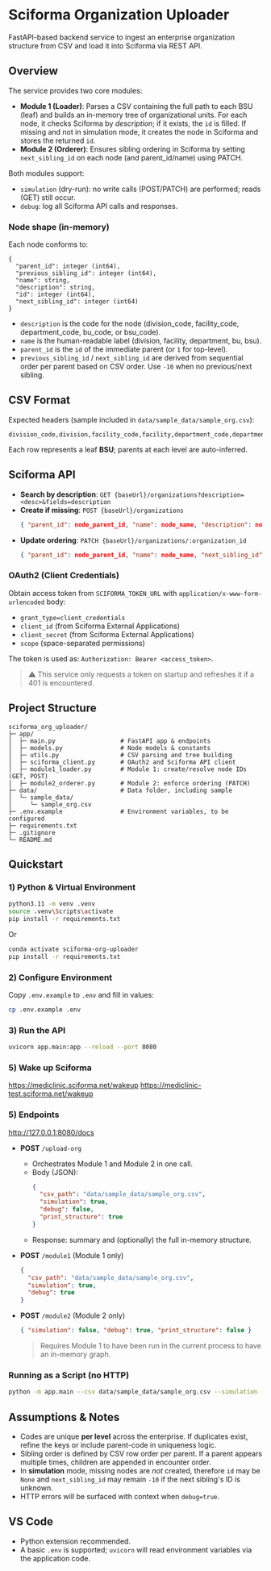 # Sciforma Organization Uploader

FastAPI-based backend service to ingest an enterprise organization structure from CSV and load it into Sciforma via REST API.

## Overview

The service provides two core modules:

- **Module 1 (Loader)**: Parses a CSV containing the full path to each BSU (leaf) and builds an in-memory tree of organizational units. For each node, it checks Sciforma by _description_; if it exists, the `id` is filled. If missing and not in simulation mode, it creates the node in Sciforma and stores the returned `id`.
- **Module 2 (Orderer)**: Ensures sibling ordering in Sciforma by setting `next_sibling_id` on each node (and parent_id/name) using PATCH.

Both modules support:

- `simulation` (dry-run): no write calls (POST/PATCH) are performed; reads (GET) still occur.
- `debug`: log all Sciforma API calls and responses.

### Node shape (in-memory)

Each node conforms to:

```
{
  "parent_id": integer (int64),
  "previous_sibling_id": integer (int64),
  "name": string,
  "description": string,
  "id": integer (int64),
  "next_sibling_id": integer (int64)
}
```

- `description` is the code for the node (division_code, facility_code, department_code, bu_code, or bsu_code).
- `name` is the human-readable label (division, facility, department, bu, bsu).
- `parent_id` is the `id` of the immediate parent (or `1` for top-level).
- `previous_sibling_id` / `next_sibling_id` are derived from sequential order per parent based on CSV order. Use `-10` when no previous/next sibling.

## CSV Format

Expected headers (sample included in `data/sample_data/sample_org.csv`):

```
division_code,division,facility_code,facility,department_code,department,bu_code,bu,bsu_code,bsu
```

Each row represents a leaf **BSU**; parents at each level are auto-inferred.

## Sciforma API

- **Search by description**: `GET {baseUrl}/organizations?description=<desc>&fields=description`
- **Create if missing**: `POST {baseUrl}/organizations`
  ```json
  { "parent_id": node_parent_id, "name": node_name, "description": node_description, "next_sibling_id": -10 }
  ```
- **Update ordering**: `PATCH {baseUrl}/organizations/:organization_id`
  ```json
  { "parent_id": node_parent_id, "name": node_name, "next_sibling_id": node_next_sibling_id }
  ```

### OAuth2 (Client Credentials)

Obtain access token from `SCIFORMA_TOKEN_URL` with `application/x-www-form-urlencoded` body:

- `grant_type=client_credentials`
- `client_id` (from Sciforma External Applications)
- `client_secret` (from Sciforma External Applications)
- `scope` (space-separated permissions)

The token is used as: `Authorization: Bearer <access_token>`.

> ⚠️ This service only requests a token on startup and refreshes it if a 401 is encountered.

## Project Structure

```
sciforma_org_uploader/
├─ app/
│  ├─ main.py                  # FastAPI app & endpoints
│  ├─ models.py                # Node models & constants
│  ├─ utils.py                 # CSV parsing and tree building
│  ├─ sciforma_client.py       # OAuth2 and Sciforma API client
│  ├─ module1_loader.py        # Module 1: create/resolve node IDs (GET, POST)
│  ├─ module2_orderer.py       # Module 2: enforce ordering (PATCH)
├─ data/                       # Data folder, including sample
│  └─ sample_data/
│     └─ sample_org.csv
├─ .env.example                # Environment variables, to be configured
├─ requirements.txt
├─ .gitignore
└─ README.md
```

## Quickstart

### 1) Python & Virtual Environment

```bash
python3.11 -m venv .venv
source .venv\Scripts\activate
pip install -r requirements.txt
```

Or

```bash
conda activate sciforma-org-uploader
pip install -r requirements.txt
```

### 2) Configure Environment

Copy `.env.example` to `.env` and fill in values:

```bash
cp .env.example .env
```

### 3) Run the API

```bash
uvicorn app.main:app --reload --port 8080
```

### 5) Wake up Sciforma

https://mediclinic.sciforma.net/wakeup
https://mediclinic-test.sciforma.net/wakeup

### 5) Endpoints

http://127.0.0.1:8080/docs

- **POST** `/upload-org`

  - Orchestrates Module 1 and Module 2 in one call.
  - Body (JSON):
    ```json
    {
      "csv_path": "data/sample_data/sample_org.csv",
      "simulation": true,
      "debug": false,
      "print_structure": true
    }
    ```
  - Response: summary and (optionally) the full in-memory structure.

- **POST** `/module1` (Module 1 only)

  ```json
  {
    "csv_path": "data/sample_data/sample_org.csv",
    "simulation": true,
    "debug": true
  }
  ```

- **POST** `/module2` (Module 2 only)
  ```json
  { "simulation": false, "debug": true, "print_structure": false }
  ```
  > Requires Module 1 to have been run in the current process to have an in-memory graph.

### Running as a Script (no HTTP)

```bash
python -m app.main --csv data/sample_data/sample_org.csv --simulation --print-structure
```

## Assumptions & Notes

- Codes are unique **per level** across the enterprise. If duplicates exist, refine the keys or include parent-code in uniqueness logic.
- Sibling order is defined by CSV row order per parent. If a parent appears multiple times, children are appended in encounter order.
- In **simulation** mode, missing nodes are _not_ created, therefore `id` may be `None` and `next_sibling_id` may remain `-10` if the next sibling's ID is unknown.
- HTTP errors will be surfaced with context when `debug=true`.

## VS Code

- Python extension recommended.
- A basic `.env` is supported; `uvicorn` will read environment variables via the application code.

